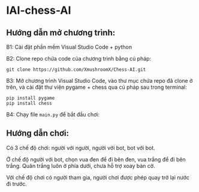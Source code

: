 # IAI-chess-AI

## Hướng dẫn mở chương trình:

B1: Cài đặt phần mềm Visual Studio Code + python

B2: Clone repo chứa code của chương trình bằng cú pháp:
```
git clone https://github.com/XmushroomX/Chess-AI.git
```

B3: Mở chương trình Visual Studio Code, vào thư mục chứa repo đã clone ở trên, và cài đặt thư viện pygame + chess qua cú pháp sau trong terminal:
```
pip install pygame
pip install chess
```

B4: Chạy file ```main.py``` để bắt đầu chơi:

## Hướng dẫn chơi:


Có 3 chế độ chơi: người với người, người với bot, bot với bot.

Ở chế độ người với bot, chọn vua đen để đi bên đen, vua trắng để đi bên trắng.
Quân trắng luôn ở phía dưới, chưa hỗ trợ xoay bàn cờ.

Với chế độ chơi có người tham gia, người chơi được phép quay trở lại nước đi trước.